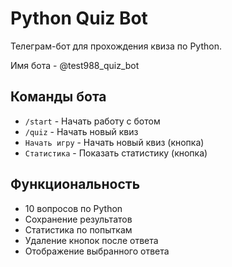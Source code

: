 # Python Quiz Bot

Телеграм-бот для прохождения квиза по Python.

Имя бота - @test988_quiz_bot

## Команды бота

- `/start` - Начать работу с ботом
- `/quiz` - Начать новый квиз
- `Начать игру` - Начать новый квиз (кнопка)
- `Статистика` - Показать статистику (кнопка)

## Функциональность

- 10 вопросов по Python
- Сохранение результатов
- Статистика по попыткам
- Удаление кнопок после ответа
- Отображение выбранного ответа
